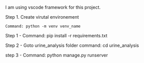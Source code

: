 I am using vscode framework for this project.

Step 1. Create virutal environement

	Command: python -m venv venv_name 

Step 1 - Command: pip install -r requirements.txt

Step 2 - Goto urine_analysis folder 
	 command: cd urine_analysis

step 3 - Command: python manage.py runserver

